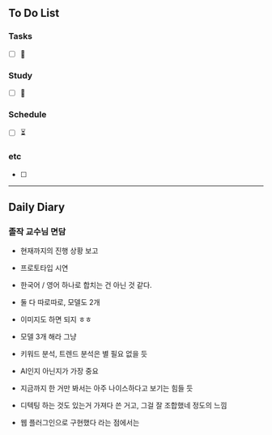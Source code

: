 ## To Do List
### Tasks
- [ ] 📅

### Study
- [ ] 📅 

### Schedule
- [ ] ⏳

### etc
- [ ] 

---
## Daily Diary

### 졸작 교수님 면담
- 현재까지의 진행 상황 보고
- 프로토타입 시연

- 한국어 / 영어 하나로 합치는 건 아닌 것 같다.
- 둘 다 따로따로, 모델도 2개

- 이미지도 하면 되지 ㅎㅎ
- 모델 3개 해라 그냥

- 키워드 분석, 트렌드 분석은 별 필요 없을 듯
- AI인지 아닌지가 가장 중요

- 지금까지 한 거만 봐서는 아주 나이스하다고 보기는 힘들 듯
- 디텍팅 하는 것도 있는거 가져다 쓴 거고, 그걸 잘 조합했네 정도의 느낌
- 웹 플러그인으로 구현했다 라는 점에서는
